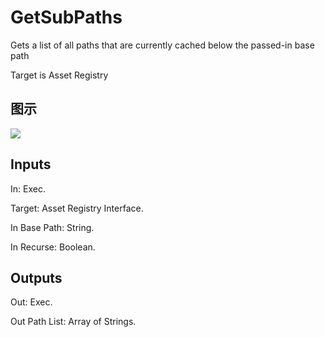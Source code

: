 # GetSubPaths

Gets a list of all paths that are currently cached below the passed-in base path

Target is Asset Registry

## 图示

![]($-20221218-18004820.png)

## Inputs

In: Exec.

Target: Asset Registry Interface.

In Base Path: String.

In Recurse: Boolean.  

## Outputs

Out: Exec.

Out Path List: Array of Strings.

